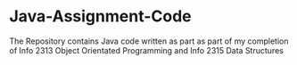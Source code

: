# Java-Assignment-Code

The Repository contains Java code written as part as part of my completion of Info 2313 Object Orientated Programming
and Info 2315 Data Structures
